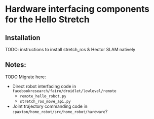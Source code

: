 # Hardware interfacing components for the Hello Stretch

## Installation

TODO: instructions to install stretch_ros & Hector SLAM natively

## Notes:
TODO Migrate here:
- Direct robot interfacing code in `facebookresearch/fairo/droidlet/lowlevel/remote`
  - `remote_hello_robot.py`
  - `stretch_ros_move_api.py`
- Joint trajectory commanding code in `cpaxton/home_robot/src/home_robot/hardware`?
